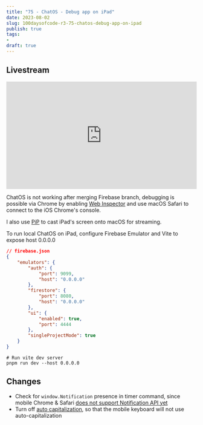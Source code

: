 ```yaml
---
title: "75 - ChatOS - Debug app on iPad"
date: 2023-08-02
slug: 100daysofcode-r3-75-chatos-debug-app-on-ipad
publish: true
tags:
- 
draft: true
---
```


## Livestream

<iframe width="100%" style="aspect-ratio: 16 / 9;" src="https://www.youtube.com/embed/cR1ONcMaHIY" title="YouTube video player" frameborder="0" allow="accelerometer; autoplay; clipboard-write; encrypted-media; gyroscope; picture-in-picture; web-share" allowfullscreen></iframe>

ChatOS is not working after merging Firebase branch, debugging is possible via Chrome by enabling [Web Inspector](https://developer.chrome.com/blog/debugging-chrome-on-ios) and use macOS Safari to connect to the iOS Chrome's console.

I also use [PiP](ttps://github.com/amitv87/PiP) to cast iPad's screen onto macOS for streaming.

To run local ChatOS on iPad, configure Firebase Emulator and Vite to expose host 0.0.0.0

```json
// firebase.json
{
	"emulators": {
		"auth": {
			"port": 9099,
			"host": "0.0.0.0"
		},
		"firestore": {
			"port": 8080,
			"host": "0.0.0.0"
		},
		"ui": {
			"enabled": true,
			"port": 4444
		},
		"singleProjectMode": true
	}
}
```

```shell
# Run vite dev server
pnpm run dev --host 0.0.0.0
```

## Changes

- Check for `window.Notification` presence in timer command, since mobile Chrome & Safari [does not support Notification API yet](https://developer.mozilla.org/en-US/docs/Web/API/notification)
- Turn off [auto capitalization](https://developer.mozilla.org/en-US/docs/Web/HTML/Global_attributes/autocapitalize), so that the mobile keyboard will not use auto-capitalization